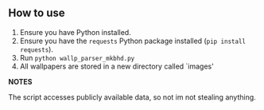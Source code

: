 ## How to use

1. Ensure you have Python installed.
2. Ensure you have the `requests` Python package installed (`pip install requests`).
3. Run `python wallp_parser_mkbhd.py`
5. All wallpapers are stored in a new directory called `images'

**NOTES**

The script accesses publicly available data, so not im not stealing anything.
